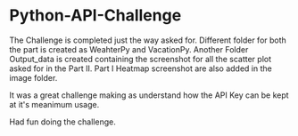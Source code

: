 # Python-API-Challenge

The Challenge is completed just the way asked for. Different folder for both the part is created as WeahterPy and VacationPy. Another Folder Output_data is created containing the screenshot for all the scatter plot asked for in the Part II. Part I Heatmap screenshot are also added in the image folder.

It was a great challenge making as understand how the API Key can be kept at it's meanimum usage.

Had fun doing the challenge.
